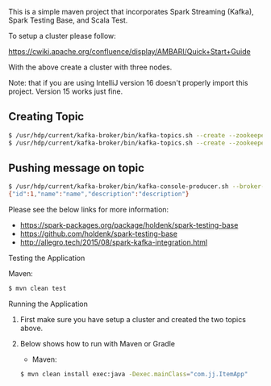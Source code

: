 This is a simple maven project that incorporates Spark Streaming (Kafka),
Spark Testing Base, and Scala Test.

To setup a cluster please follow:

https://cwiki.apache.org/confluence/display/AMBARI/Quick+Start+Guide

With the above create a cluster with three nodes.

Note: that if you are using IntelliJ version 16 doesn't properly import this project. 
Version 15 works just fine.

## Creating Topic
```bash
$ /usr/hdp/current/kafka-broker/bin/kafka-topics.sh --create --zookeeper c6401.ambari.apache.org:2181 --replication-factor 1 --partitions 1 --topic item
$ /usr/hdp/current/kafka-broker/bin/kafka-topics.sh --create --zookeeper c6401.ambari.apache.org:2181 --replication-factor 1 --partitions 1 --topic processed_item
```


## Pushing message on topic
```bash
$ /usr/hdp/current/kafka-broker/bin/kafka-console-producer.sh --broker-list c6401.ambari.apache.org:6667 --topic item
{"id":1,"name":"name","description":"description"}
```


Please see the below links for more information:

* https://spark-packages.org/package/holdenk/spark-testing-base 
* https://github.com/holdenk/spark-testing-base
* http://allegro.tech/2015/08/spark-kafka-integration.html


Testing the Application


Maven:

```bash 
$ mvn clean test
```


Running the Application

1. First make sure you have setup a cluster and created the two topics above.
2. Below shows how to run with Maven or Gradle

    * Maven:
    
    ```bash
    $ mvn clean install exec:java -Dexec.mainClass="com.jj.ItemApp"
    ```
